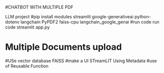 #CHATBOT WITH MULTIPLE PDF
 
 
 LLM project
#pip install modules
streamlit
google-generativeai
python-dotenv
langchain
PyPDF2
faiss-cpu
langchain_google_genai
#run code 
run code streamlit app.py 

# Multiple Documents upload
#USe vector database FAISS
#make a UI STreamLIT
Using Metadata
#use of Reusable Function

